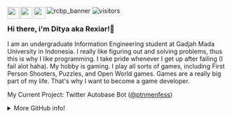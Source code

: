 ![rcbp_banner](https://user-images.githubusercontent.com/24343313/148791734-b86bee40-09ad-408b-bb97-0358cde9c14e.png)
<a href="https://www.instagram.com/radityacbp/" target="blank"><img align="left" src="https://user-images.githubusercontent.com/24343313/148799923-3930a22c-3b23-4236-8376-9a89a8c718ac.png" height="27" /></a>
<a href="https://open.spotify.com/user/raditya.cbp?si=051f7855db2747b0" target="blank"><img align="left" src="https://user-images.githubusercontent.com/24343313/148800248-2f04e4db-7492-46a3-b105-2fd97abcb7ee.png" height="27" /></a>
<a href="https://www.linkedin.com/in/raditya-prabowo-612682216/" target="blank"><img align="left" src="https://user-images.githubusercontent.com/24343313/148800372-795838bf-10a3-4342-afda-4797528a7e21.png" height="27" /></a>
![visitors](https://visitor-badge.glitch.me/badge?page_id=rexiar.visitor-badge)
### Hi there, i'm Ditya aka Rexiar!👋
I am an undergraduate Information Engineering student at Gadjah Mada University in Indonesia. I really like figuring out and solving problems, thus this is why I like programming. I take pride whenever I get up after failing (I fail alot haha).
My hobby is gaming. I play all sorts of games, including First Person Shooters, Puzzles, and Open World games. Games are a really big part of my life. That's why I want to become a game developer.

My Current Project: Twitter Autobase Bot ([@ptnmenfess](https://twitter.com/ptnmenfess "ptnmenfess"))

<details>
 <summary>More GitHub info!</summary>
![Anurag's GitHub stats](https://github-readme-stats.vercel.app/api?username=rexiar&count_private=true)
</details>
